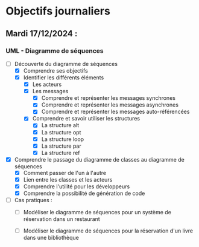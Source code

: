 # Objectifs journaliers

## Mardi 17/12/2024 :

### UML - Diagramme de séquences

- [ ] Découverte du diagramme de séquences
  - [X] Comprendre ses objectifs
  - [X] Identifier les différents éléments
    - [X] Les acteurs
	- [X] Les messages
	  - [X] Comprendre et représenter les messages synchrones
	  - [X] Comprendre et représenter les messages asynchrones
	  - [X] Comprendre et représenter les messages auto-référencées
	- [X] Comprendre et savoir utiliser les structures
	  - [X] La structure alt
	  - [X] La structure opt
	  - [X] La structure loop
	  - [X] La structure par
	  - [X] La structure ref
	
- [X] Comprendre le passage du diagramme de classes au diagramme de séquences
  - [X] Comment passer de l'un à l'autre
  - [X] Lien entre les classes et les acteurs
  - [X] Comprendre l'utilité pour les développeurs
  - [X] Comprendre la possibilité de génération de code
  
- [ ] Cas pratiques :
  - [ ] Modéliser le diagramme de séquences pour un système de réservation dans un restaurant
  - [ ] Modéliser le diagramme de séquences pour la réservation d'un livre dans une bibliothèque
	  